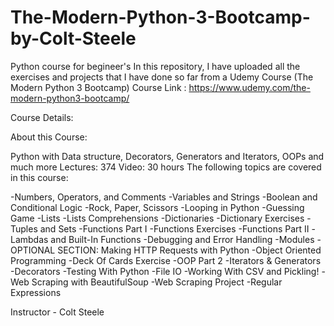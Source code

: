# The-Modern-Python-3-Bootcamp-by-Colt-Steele
Python course for begineer's In this repository, I have uploaded all the exercises and projects that I have done so far from a Udemy Course (The Modern Python 3 Bootcamp) Course Link : https://www.udemy.com/the-modern-python3-bootcamp/

Course Details:

About this Course:

Python with Data structure, Decorators, Generators and Iterators, OOPs and much more
Lectures: 374
Video: 30 hours
The following topics are covered in this course:

-Numbers, Operators, and Comments -Variables and Strings -Boolean and Conditional Logic -Rock, Paper, Scissors -Looping in Python -Guessing Game -Lists -Lists Comprehensions -Dictionaries -Dictionary Exercises -Tuples and Sets -Functions Part I -Functions Exercises -Functions Part II -Lambdas and Built-In Functions -Debugging and Error Handling -Modules -OPTIONAL SECTION: Making HTTP Requests with Python -Object Oriented Programming -Deck Of Cards Exercise -OOP Part 2 -Iterators & Generators -Decorators -Testing With Python -File IO -Working With CSV and Pickling! -Web Scraping with BeautifulSoup -Web Scraping Project -Regular Expressions

Instructor - Colt Steele
